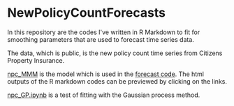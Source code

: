 # NewPolicyCountForecasts

In this repository are the codes I've written in R Markdown to fit for smoothing parameters that are used to forecast time series data.

The data, which is public, is the new policy count time series from Citizens Property Insurance.

[npc_MMM](http://htmlpreview.github.io/?https://github.com/bittyfuz/NewPolicyCountForecasts/blob/master/npc_MMM_demo.html) is the model which is used in the [forecast code](http://htmlpreview.github.io/?https://github.com/bittyfuz/NewPolicyCountForecasts/blob/master/npc_MMM_forecast_demo.html).
The html outputs of the R markdown codes can be previewed by clicking on the links.

[npc_GP.ipynb](npc_GP.ipynb) is a test of fitting with the Gaussian process method.
